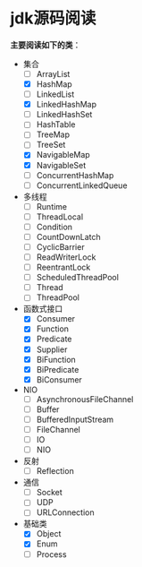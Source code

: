 # jdk源码阅读
**主要阅读如下的类**：
* 集合
    * [ ] ArrayList
    * [x] HashMap
    * [ ] LinkedList
    * [x] LinkedHashMap
    * [ ] LinkedHashSet
    * [ ] HashTable
    * [ ] TreeMap
    * [ ] TreeSet
    * [x] NavigableMap
    * [x] NavigableSet
    * [ ] ConcurrentHashMap
    * [ ] ConcurrentLinkedQueue
* 多线程
    * [ ] Runtime
    * [ ] ThreadLocal
    * [ ] Condition
    * [ ] CountDownLatch
    * [ ] CyclicBarrier
    * [ ] ReadWriterLock
    * [ ] ReentrantLock
    * [ ] ScheduledThreadPool
    * [ ] Thread
    * [ ] ThreadPool

* 函数式接口
    * [x] Consumer
    * [x] Function
    * [x] Predicate
    * [x] Supplier   
    * [x] BiFunction
    * [x] BiPredicate
    * [x] BiConsumer

* NIO
    * [ ] AsynchronousFileChannel
    * [ ] Buffer
    * [ ] BufferedInputStream
    * [ ] FileChannel
    * [ ] IO
    * [ ] NIO
    
* 反射
    * [ ] Reflection
    
* 通信
    * [ ] Socket
    * [ ] UDP
    * [ ] URLConnection
    
* 基础类
    * [x] Object
    * [x] Enum
    * [ ] Process
